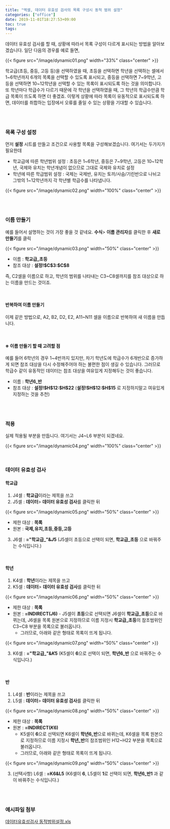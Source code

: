 ```yaml
---
title: "엑셀, 데이터 유효성 검사의 목록 구성시 동적 범위 설정"
categories: ["office"]
date: 2019-11-01T18:27:53+09:00
toc: true
tags:
---
```


데이터 유효성 검사를 할 때, 상황에 따라서 목록 구성이 다르게 표시되는 방법을 알아보겠습니다. 일단 다음의 경우를 예로 들면,

{{< figure src="/image/dynamic01.png" width="33%" class="center" >}}

학교급(초등, 중등, 고등 등)을 선택하였을 때, 초등을 선택하면 학년을 선택하는 셀에서 1~6학년까지 6개의 목록을 선택할 수 있도록 표시되고, 중등을 선택하면 7~9학년,  고등을 선택하면 10~12학년을 선택할 수 있는 목록이 표시되도록 하는 것을 의미합니다. 또 학년마다 학급수가 다르기 때문에 각 학년을 선택하였을 때, 그 학년의 학급수만큼 학급 목록이 뜨도록 하면 더 좋겠죠. 이렇게 상황에 따라 목록이 유동적으로 표시되도록 하면, 데이터를 취합하는 입장에서 오류를 줄일 수 있는 상황을 기대할 수 있습니다.

<br>

<br>

### 목록 구성 설정

먼저 **설정** 시트를 만들고 조건으로 사용할 목록을 구성해보겠습니다. 여기서는 두가지가 필요한데 

- 학교급에 따른 학년범위 설정 :  초등은 1~6학년, 중등은 7~9학년, 고등은 10~12학년, 국제와 유치는 학년개념이 없으므로 그대로 국제와 유치로 설정
- 학년에 따른 학급범위 설정 : 국제는 국제반, 유치는 토끼/사슴/기린반으로 나뉘고 그밖의 1~12학년까지 각 학년별 학급수를 나타냅니다. 

{{< figure src="/image/dynamic02.png" width="100%" class="center" >}}

<br>

<br>

### 이름 만들기

예를 들어서 설명하는 것이 가장 좋을 것 같네요. **수식**> **이름 관리자**를 클릭한 후 **새로 만들기**를 클릭

{{< figure src="/image/dynamic03.png" width="50%" class="center" >}}

- 이름 : **학교급_초등**
- 참조 대상 : **설정&#33;&#36;C&#36;3&#58;&#36;C&#36;8**

즉, C2셀을 이름으로 하고, 학년의 범위를 나타내는 C3~C8셀까지를 참조 대상으로 하는 이름을 만드는 것이죠.

<br>

#### 반복하여 이름 만들기

이제 같은 방법으로, A2, B2, D2, E2, A11~N11 셀을 이름으로 반복하여 새 이름을 만듭니다.

<br>

#### ※ 이름 만들기 할 때 고려할 점

예를 들어 6학년의 경우 1~4반까지 있지만, 차기 학년도에 학급수가 6개반으로 증가하게 되면 참조 대상을 다시 수정해주어야 하는 불편한 점이 생길 수 있습니다. 그러므로 학급수 같이 유동적인 데이터는 참조 대상을 여유있게 지정해두는 것이 좋습니다.

- 이름 : **학년6_반**
- 참조 대상 : **설정&#33;&#36;H&#36;12&#58;&#36;H&#36;22**   (**설정&#33;&#36;H&#36;12&#58;&#36;H&#36;15** 로 지정하지말고 여유있게 지정하는 것을 추천)

<br>

<br>

### 적용

실제 적용될 부분을 만듭니다. 여기서는 J4~L6 부분이 되겠네요.

{{< figure src="/image/dynamic04.png" width="100%" class="center" >}}

<br>

### 데이터 유효성 검사

#### 학교급

1. J4셀 : **학교급**이라는 제목을 쓰고
2. J5셀 : **데이터**> **데이터 유효성 검사**를 클릭한 뒤

{{< figure src="/image/dynamic05.png" width="50%" class="center" >}}

- 제한 대상 : **목록**
- 원본 : **국제,유치,초등,중등,고등** 

3. J6셀 : **="학교급_"&$J$5**  (J5셀이 초등으로 선택이 되면, **학교급_초등** 으로 바꿔주는 수식입니다.)


<br>

#### 학년

1. K4셀 : **학년**이라는 제목을 쓰고
2. K5셀 : **데이터**> **데이터 유효성 검사**를 클릭한 뒤

{{< figure src="/image/dynamic06.png" width="50%" class="center" >}}

   - 제한 대상 : **목록**
   - 원본 : **=INDIRECT($J$6)**
     			   - J5셀이 **초등**으로 선택되면 J6셀이 **학교급_초등**으로 바뀌는데, J6셀을 목록 원본으로 지정하므로 이름 지정시 **학교급_초등**의 참조범위인 C3~C8 부분을 목록으로 불러옵니다.
        - 그러므로, 아래와 같은 형태로 목록이 뜨게 됩니다.

{{< figure src="/image/dynamic07.png" width="50%" class="center" >}}

3. K6셀 : **="학교급_"&$K$5** (K5셀이 **6**으로 선택이 되면, **학년6_반** 으로 바꿔주는 수식입니다.)

<br>

#### 반

1. L4셀 : **반**이라는 제목을 쓰고
2. L5셀 : **데이터**> **데이터 유효성 검사**를 클릭한 뒤

{{< figure src="/image/dynamic08.png" width="50%" class="center" >}}

   - 제한 대상 : **목록**
   - 원본 : **=INDIRECT($K$6)**
        - K5셀이 **6**으로 선택되면 K6셀이 **학년6_반**으로 바뀌는데, K6셀을 목록 원본으로 지정하므로 이름 지정시 **학년_반**의 참조범위인 H12~H22 부분을 목록으로 불러옵니다.
        - 그러므로, 아래와 같은 형태로 목록이 뜨게 됩니다.

{{< figure src="/image/dynamic09.png" width="50%" class="center" >}}

3. (선택사항) L6셀 : **=K6&L5** (K6셀이 **6**, L5셀이 **1**로 선택이 되면, **학년6_반1** 과 같이 바꿔주는 수식입니다.)

<br>

<br>

### 예시파일 첨부

 [데이터유효성검사 동적범위설정.xls](/image/데이터유효성검사-동적범위설정.xls)


